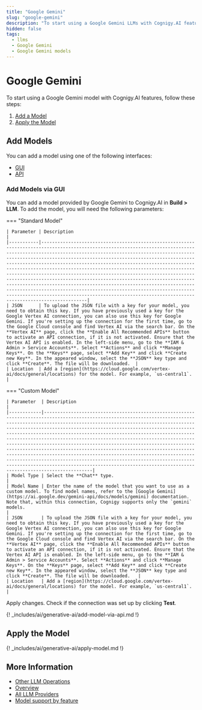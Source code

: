```yaml
---
title: "Google Gemini"
slug: "google-gemini"
description: "To start using a Google Gemini LLMs with Cognigy.AI features, add the LLM and apply it to the corresponding use case."
hidden: false
tags:
  - llms
  - Google Gemini
  - Google Gemini models
---
```


# Google Gemini

To start using a Google Gemini model with Cognigy.AI features, follow these steps:

1. [Add a Model](#add-models)
2. [Apply the Model](#apply-the-model)

## Add Models

You can add a model using one of the following interfaces:

- [GUI](#add-models-via-gui)
- [API](#add-models-via-the-api)

### Add Models via GUI

You can add a model provided by Google Gemini to Cognigy.AI in **Build > LLM**. To add the model, you will need the following parameters:

=== "Standard Model"

    | Parameter | Description                                                                                                                                                                                                                                                                                                                                                                                                                                                                                                                                                                                                                                                                                                                                                                                                       |
    |-----------|-------------------------------------------------------------------------------------------------------------------------------------------------------------------------------------------------------------------------------------------------------------------------------------------------------------------------------------------------------------------------------------------------------------------------------------------------------------------------------------------------------------------------------------------------------------------------------------------------------------------------------------------------------------------------------------------------------------------------------------------------------------------------------------------------------------------|
    | JSON      | To upload the JSON file with a key for your model, you need to obtain this key. If you have previously used a key for the Google Vertex AI connection, you can also use this key for Google Gemini. If you're setting up the connection for the first time, go to the Google Cloud console and find Vertex AI via the search bar. On the **Vertex AI** page, click the **Enable All Recommended APIs** button to activate an API connection, if it is not activated. Ensure that the Vertex AI API is enabled. In the left-side menu, go to the **IAM & Admin > Service Accounts**. Select **Actions** and click **Manage Keys**. On the **Keys** page, select **Add Key** and click **Create new Key**. In the appeared window, select the **JSON** key type and click **Create**. The file will be downloaded.  |
    | Location  | Add a [region](https://cloud.google.com/vertex-ai/docs/general/locations) for the model. For example, `us-central1`.                                                                                                                                                                                                                                                                                                                                                                                                                                                                                                                                                                                                                                                                                              |

=== "Custom Model"

    | Parameter  | Description                                                                                                                                                                                                                                                                                                                                                                                                                                                                                                                                                                                                                                                                                                                                                                                                        |
    |------------|--------------------------------------------------------------------------------------------------------------------------------------------------------------------------------------------------------------------------------------------------------------------------------------------------------------------------------------------------------------------------------------------------------------------------------------------------------------------------------------------------------------------------------------------------------------------------------------------------------------------------------------------------------------------------------------------------------------------------------------------------------------------------------------------------------------------|
    | Model Type | Select the **Chat** type.                                                                                                                                                                                                                                                                                                                                                                                                                                                                                                                                                                                                                                                                                                                                                                                          |
    | Model Name | Enter the name of the model that you want to use as a custom model. To find model names, refer to the [Google Gemini](https://ai.google.dev/gemini-api/docs/models/gemini) documentation. Note that, within this connection, Cognigy supports only the `gemini` models.                                                                                                                                                                                                                                                                                                                                                                                                                                                                                                                                                    |
    | JSON       | To upload the JSON file with a key for your model, you need to obtain this key. If you have previously used a key for the Google Vertex AI connection, you can also use this key for Google Gemini. If you're setting up the connection for the first time, go to the Google Cloud console and find Vertex AI via the search bar. On the **Vertex AI** page, click the **Enable All Recommended APIs** button to activate an API connection, if it is not activated. Ensure that the Vertex AI API is enabled. In the left-side menu, go to the **IAM & Admin > Service Accounts**. Select **Actions** and click **Manage Keys**. On the **Keys** page, select **Add Key** and click **Create new Key**. In the appeared window, select the **JSON** key type and click **Create**. The file will be downloaded.   |
    | Location   | Add a [region](https://cloud.google.com/vertex-ai/docs/general/locations) for the model. For example, `us-central1`.                                                                                                                                                                                                                                                                                                                                                                                                                                                                                                                                                                                                                                                                                               |

Apply changes. Check if the connection was set up by clicking **Test**.

{! _includes/ai/generative-ai/add-model-via-api.md !}

## Apply the Model

{! _includes/ai/generative-ai/apply-model.md !}

## More Information

- [Other LLM Operations](../other-operations.md)
- [Overview](../overview.md)
- [All LLM Providers](all-providers.md)
- [Model support by feature](../model-support-by-feature.md)